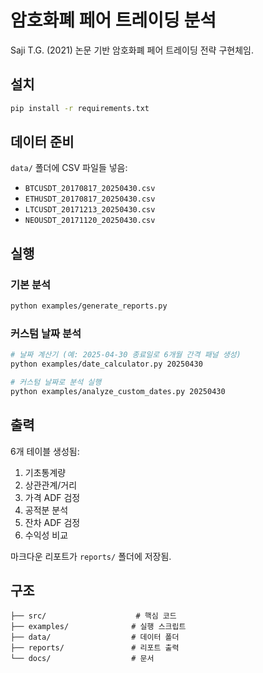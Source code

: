 # 암호화폐 페어 트레이딩 분석

Saji T.G. (2021) 논문 기반 암호화폐 페어 트레이딩 전략 구현체임.

## 설치

```bash
pip install -r requirements.txt
```

## 데이터 준비

`data/` 폴더에 CSV 파일들 넣음:
- `BTCUSDT_20170817_20250430.csv`
- `ETHUSDT_20170817_20250430.csv` 
- `LTCUSDT_20171213_20250430.csv`
- `NEOUSDT_20171120_20250430.csv`

## 실행

### 기본 분석
```bash
python examples/generate_reports.py
```

### 커스텀 날짜 분석
```bash
# 날짜 계산기 (예: 2025-04-30 종료일로 6개월 간격 패널 생성)
python examples/date_calculator.py 20250430

# 커스텀 날짜로 분석 실행
python examples/analyze_custom_dates.py 20250430
```

## 출력

6개 테이블 생성됨:
1. 기초통계량
2. 상관관계/거리
3. 가격 ADF 검정
4. 공적분 분석
5. 잔차 ADF 검정
6. 수익성 비교

마크다운 리포트가 `reports/` 폴더에 저장됨.


## 구조

```
├── src/                    # 핵심 코드
├── examples/              # 실행 스크립트
├── data/                  # 데이터 폴더
├── reports/               # 리포트 출력
└── docs/                  # 문서